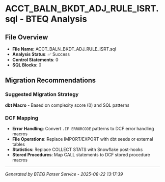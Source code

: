 # ACCT_BALN_BKDT_ADJ_RULE_ISRT.sql - BTEQ Analysis

## File Overview
- **File Name**: ACCT_BALN_BKDT_ADJ_RULE_ISRT.sql
- **Analysis Status**: ✅ Success
- **Control Statements**: 0
- **SQL Blocks**: 0

## Migration Recommendations

### Suggested Migration Strategy
**dbt Macro** - Based on complexity score (0) and SQL patterns

### DCF Mapping
- **Error Handling**: Convert `.IF ERRORCODE` patterns to DCF error handling macros
- **File Operations**: Replace IMPORT/EXPORT with dbt seeds or external tables
- **Statistics**: Replace COLLECT STATS with Snowflake post-hooks
- **Stored Procedures**: Map CALL statements to DCF stored procedure macros

---

*Generated by BTEQ Parser Service - 2025-08-22 13:17:39*
